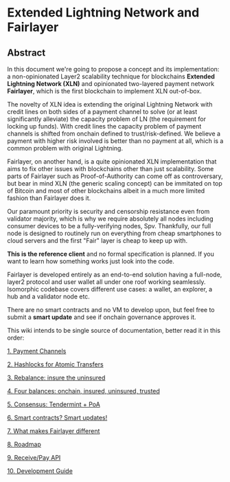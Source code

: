 # Extended Lightning Network and Fairlayer 

## Abstract

In this document we're going to propose a concept and its implementation: a non-opinionated Layer2 scalability technique for blockchains **Extended Lightning Network (XLN)** and opinionated two-layered payment network **Fairlayer**, which is the first blockchain to implement XLN out-of-box.

The novelty of XLN idea is extending the original Lightning Network with credit lines on both sides of a payment channel to solve (or at least significantly alleviate) the capacity problem of LN (the requirement for locking up funds). With credit lines the capacity problem of payment channels is shifted from onchain defined to trust/risk-defined. We believe a payment with higher risk involved is better than no payment at all, which is a common problem with original Lightning.

Fairlayer, on another hand, is a quite opinionated XLN implementation that aims to fix other issues with blockchains other than just scalability. Some parts of Fairlayer such as Proof-of-Authority can come off as controversary, but bear in mind XLN (the generic scaling concept) can be immitated on top of Bitcoin and most of other blockchains albeit in a much more limited fashion than Fairlayer does it.

Our paramount priority is security and censorship resistance even from validator majority, which is why we require absolutely all nodes including consumer devices to be a fully-verifying nodes, Spv. Thankfully, our full node is designed to routinely run on everything from cheap smartphones to cloud servers and the first "Fair" layer is cheap to keep up with.

**This is the reference client** and no formal specification is planned. If you want to learn how something works just look into the code.

Fairlayer is developed entirely as an end-to-end solution having a full-node, layer2 protocol and user wallet all under one roof working seamlessly. Isomorphic codebase covers different use cases: a wallet, an explorer, a hub and a validator node etc. 

There are no smart contracts and no VM to develop upon, but feel free to submit a **smart update** and see if onchain governance approves it.

This wiki intends to be single source of documentation, better read it in this order:

[1. Payment Channels](/wiki/1_channels.md)

[2. Hashlocks for Atomic Transfers](/wiki/2_hashlocks.md)

[3. Rebalance: insure the uninsured](/wiki/3_rebalance.md)

[4. Four balances: onchain, insured, uninsured, trusted](/wiki/4_four_balances.md)

[5. Consensus: Tendermint + PoA](/wiki/5_consensus.md)

[6. Smart contracts? Smart updates!](/wiki/6_smart_updates.md)

[7. What makes Fairlayer different](/wiki/7_other_differences.md)

[8. Roadmap](/wiki/8_roadmap.md)

[9. Receive/Pay API](/wiki/9_receive_and_pay.md)

[10. Development Guide](/wiki/10_genesis.md)



